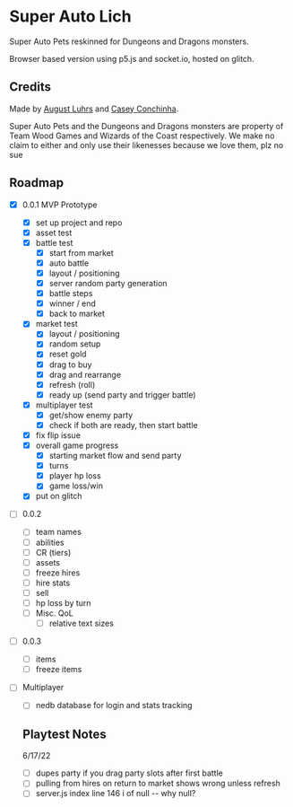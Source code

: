 # Super Auto Lich

Super Auto Pets reskinned for Dungeons and Dragons monsters.

Browser based version using p5.js and socket.io, hosted on glitch.

## Credits

Made by [August Luhrs](https://augustluhrs.art) and [Casey Conchinha](https://kccon.ch).

Super Auto Pets and the Dungeons and Dragons monsters are property of Team Wood Games and Wizards of the Coast respectively. We make no claim to either and only use their likenesses because we love them, plz no sue


## Roadmap
- [X] 0.0.1 MVP Prototype
  - [X] set up project and repo
  - [X] asset test
  - [X] battle test
    - [X] start from market
    - [X] auto battle
    - [X] layout / positioning
    - [X] server random party generation
    - [X] battle steps
    - [X] winner / end
    - [X] back to market
  - [X] market test
    - [X] layout / positioning
    - [X] random setup
    - [X] reset gold
    - [X] drag to buy
    - [X] drag and rearrange
    - [X] refresh (roll)
    - [X] ready up (send party and trigger battle)
  - [X] multiplayer test
    - [X] get/show enemy party
    - [X] check if both are ready, then start battle
  - [X] fix flip issue
  - [X] overall game progress
    - [X] starting market flow and send party
    - [X] turns
    - [X] player hp loss
    - [X] game loss/win
  - [X] put on glitch
- [ ] 0.0.2
  - [ ] team names
  - [ ] abilities
  - [ ] CR (tiers)
  - [ ] assets
  - [ ] freeze hires
  - [ ] hire stats
  - [ ] sell
  - [ ] hp loss by turn
  - [ ] Misc. QoL
    - [ ] relative text sizes
- [ ] 0.0.3
  - [ ] items
  - [ ] freeze items
- [ ] Multiplayer
  - [ ] nedb database for login and stats tracking

  ## Playtest Notes

  6/17/22
  - [ ] dupes party if you drag party slots after first battle
  - [ ] pulling from hires on return to market shows wrong unless refresh
  - [ ] server.js  index line 146 i of null -- why null?